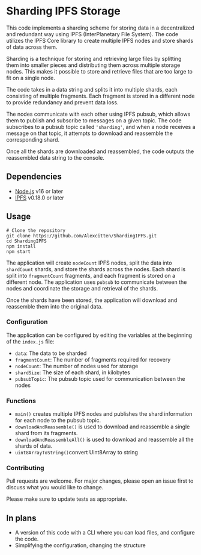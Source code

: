 # Sharding IPFS Storage
This code implements a sharding scheme for storing data in a decentralized and redundant way using IPFS (InterPlanetary File System). The code utilizes the IPFS Core library to create multiple IPFS nodes and store shards of data across them.

Sharding is a technique for storing and retrieving large files by splitting them into smaller pieces and distributing them across multiple storage nodes. This makes it possible to store and retrieve files that are too large to fit on a single node.

The code takes in a data string and splits it into multiple shards, each consisting of multiple fragments. Each fragment is stored in a different node to provide redundancy and prevent data loss.

The nodes communicate with each other using IPFS pubsub, which allows them to publish and subscribe to messages on a given topic. The code subscribes to a pubsub topic called `'sharding'`, and when a node receives a message on that topic, it attempts to download and reassemble the corresponding shard.

Once all the shards are downloaded and reassembled, the code outputs the reassembled data string to the console.

## Dependencies
- [Node.js](https://nodejs.org/) v16 or later
- [IPFS](https://www.npmjs.com/package/ipfs-core) v0.18.0 or later

## Usage
```
# Clone the repository
git clone https://github.com/Alexcitten/ShardingIPFS.git
cd ShardingIPFS
npm install
npm start
```

The application will create `nodeCount` IPFS nodes, split the data into `shardCount` shards, and store the shards across the nodes. Each shard is split into `fragmentCount` fragments, and each fragment is stored on a different node. The application uses `pubsub` to communicate between the nodes and coordinate the storage and retrieval of the shards.

Once the shards have been stored, the application will download and reassemble them into the original data.
### Configuration
The application can be configured by editing the variables at the beginning of the `index.js` file:

- `data`: The data to be sharded
- `fragmentCount`: The number of fragments required for recovery
- `nodeCount`: The number of nodes used for storage
- `shardSize`: The size of each shard, in kilobytes
- `pubsubTopic`: The pubsub topic used for communication between the nodes

### Functions
- `main()` creates multiple IPFS nodes and publishes the shard information for each node to the pubsub topic.
- `downloadAndReassemble()` is used to download and reassemble a single shard from its fragments. 
- `downloadAndReassembleAll()` is used to download and reassemble all the shards of data.
- `uint8ArrayToString()`convert Uint8Array to string

### Contributing
Pull requests are welcome. For major changes, please open an issue first to discuss what you would like to change.

Please make sure to update tests as appropriate.
## In plans
* A version of this code with a CLI where you can load files, and configure the code.
* Simplifying the configuration, changing the structure
